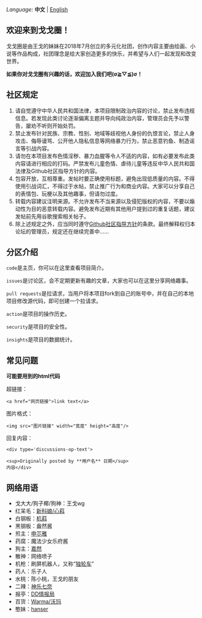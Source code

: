 _Language:_ **中文** | [English](./README_en.md)

## 欢迎来到戈戈圈！
戈戈圈是由王戈的妹妹在2018年7月创立的多元化社团，创作内容主要由绘画、小说等作品构成，社团理念是给大家创造更多的快乐，并希望与人们一起发现和改变世界。

**如果你对戈戈圈有兴趣的话，欢迎加入我们吧(σ≧︎▽︎≦︎)σ！**

## 社区规定
1. 请自觉遵守中华人民共和国法律，本项目限制政治内容的讨论，禁止发布违规信息。若发现此类讨论逐渐偏离主题并导向纯政治内容，管理员会先予以警告，屡劝不听则开始处罚。
2. 禁止发布针对民族、宗教、性别、地域等歧视他人身份的仇恨言论，禁止人身攻击、侮辱谩骂、公开他人隐私信息等网络暴力行为，禁止恶意钓鱼、制造谣言等引战内容。
3. 请勿在本项目发布色情淫秽、暴力血腥等令人不适的内容，如有必要发布此类内容请进行相应的打码。严禁发布儿童色情、虐待儿童等违反中华人民共和国法律及Github社区指导方针的内容。
4. 包容开放，互相尊重。发帖时要正确使用标题，避免出现低质量的内容。不得使用引战词汇，不得过于水帖，禁止推广行为和商业内容。大家可以分享自己的表情包、玩梗以及其他趣事，但请勿过度。
5. 转载内容建议注明来源。不允许发布不当来源以及侵犯版权的内容，不要以煽动性为目的恶意转载内容。避免发布近期有其他用户提到过的重复话题，建议发帖前先用谷歌搜索相关帖子。
6. 除上述规定之外，应当同时遵守[Github社区指导方针](https://docs.github.com/cn/github/site-policy/github-community-guidelines)的条款。最终解释权归本论坛的管理员，规定还在继续完善中……

## 分区介绍
`code`是主页，你可以在这里查看项目简介。

`issues`是讨论区，会不定期更新有趣的文章，大家也可以在这里分享网络趣事。

`pull requests`是拉请求，当用户将本项目fork到自己的账号中，并在自己的本地项目修改源代码，即可创建一个拉请求。

`action`是项目的操作历史。

`security`是项目的安全性。

`insights`是项目的数据统计。

## 常见问题
<b>可能要用到的html代码</b>

超链接：

`<a href="网页链接">link text</a>`

图片格式：

`<img src="图片链接" width="宽度" height="高度"/>`

回复内容：
```
<div type='discussions-op-text'>

<sup>Originally posted by **用户名** 日期</sup>
内容</div>
```

## 网络用语
* 戈大大/狗子椰/狗神：王戈wg
* 红呆毛：[新科娘/心萪](https://zh.moegirl.org.cn/新科娘)
* 白钢板：[机萪](https://zh.moegirl.org.cn/机萪)
* 黑钢板：盎然酱
* 煎主：[申䒕雅](https://zh.moegirl.org.cn/申䒕雅)
* 药腐：魔法少女乐府酱
* 狗主：[嘉然](https://zh.moegirl.org.cn/嘉然)
* 散神：网络喷子
* 机枪：刷屏机器人，又称“[独轮车](https://zh.moegirl.org.cn/独轮车)”
* 药人：乐子人
* 水桃：陈小桃，王戈的朋友
* 二辣：[神乐七奈](https://zh.moegirl.org.cn/神乐七奈)
* 报亭：[DD情报局](https://zh.moegirl.org.cn/DD情报局)
* 百货：[Warma/沃玛](https://zh.moegirl.org.cn/Warma)
* 憨妹：[hanser](https://zh.moegirl.org.cn/hanser)
